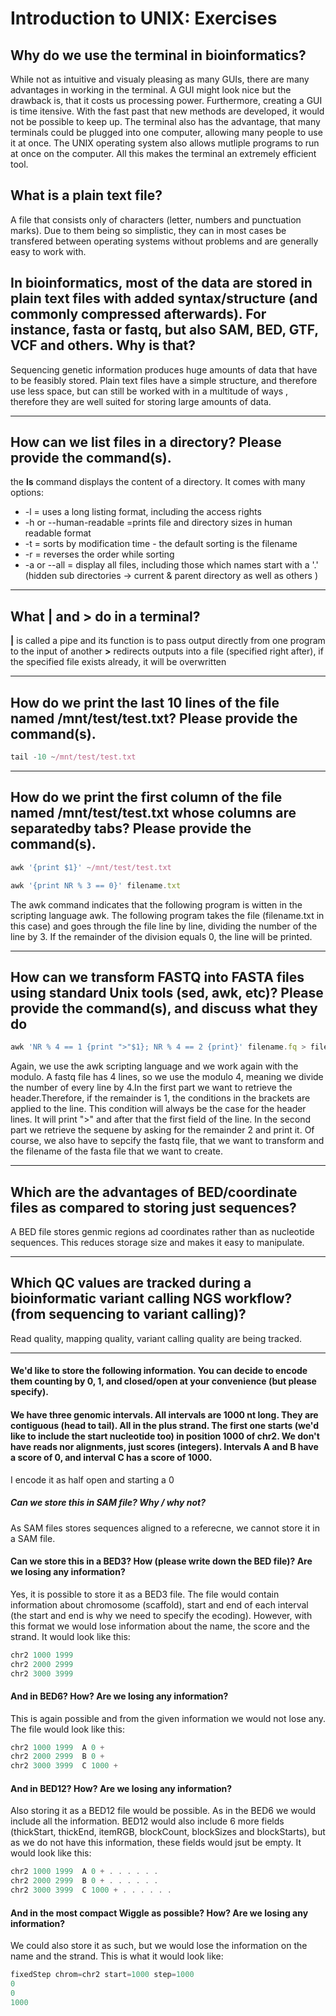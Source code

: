 # Introduction to UNIX: Exercises


## Why do we use the terminal in bioinformatics?

While not as intuitive and visualy pleasing as many GUIs, there are many advantages in working in the terminal. A GUI might look nice but the drawback is, that it costs us processing power. Furthermore, creating a GUI is time itensive. With the fast past that new methods are developed, it would not be possible to keep up. The terminal also has the advantage, that many terminals could be plugged into one computer, allowing many people to use it at once. The UNIX operating system also allows mutliple programs to run at once on the computer. All this makes the terminal an extremely efficient tool. 

## What is a plain text file?

A file that consists only of characters (letter, numbers and punctuation marks). Due to them being so simplistic, they can in most cases be transfered between operating systems without problems and are generally easy to work with.


## In bioinformatics, most of the data are stored in plain text files with added syntax/structure (and commonly compressed afterwards). For instance, fasta or fastq, but also SAM, BED, GTF, VCF and others. Why is that?

Sequencing genetic information produces huge amounts of data that have to be feasibly stored. Plain text files have a simple structure, and therefore use less space, but can still be worked with in a multitude of ways , therefore they are well suited for storing large amounts of data. 

----
## How can we list files in a directory? Please provide the command(s).

the **ls** command displays the content of a directory. It comes with many options:

* -l = uses a long listing format, including the access rights
* -h or --human-readable =prints file and directory sizes in human readable format
* -t = sorts by modification time - the default sorting is the filename
* -r = reverses the order while sorting
* -a or --all = display all files, including those which names start with a '.' (hidden sub directories → current & parent directory as well as others )

----
## What | and > do in a terminal?

**|** is called a pipe and its function is to pass output directly from one program to the input of another
**>** redirects outputs into a file (specified right after), if the specified file exists already, it will be overwritten

----
## How do we print the last 10 lines of the file named /mnt/test/test.txt? Please provide the command(s).

```javascript
tail -10 ~/mnt/test/test.txt
```
----
## How do we print the first column of the file named /mnt/test/test.txt whose columns are separatedby tabs? Please provide the command(s).

```javascript
awk '{print $1}' ~/mnt/test/test.txt
```

```javascript
awk '{print NR % 3 == 0}' filename.txt 
```

The awk command indicates that the following program is witten in the scripting language awk. The following program takes the file (filename.txt in this case) and goes through the file line by line, dividing the number of the line by 3. If the remainder of the division equals 0, the line will be printed.

----
## How can we transform FASTQ into FASTA files using standard Unix tools (sed, awk, etc)? Please provide the command(s), and discuss what they do

```javascript
awk 'NR % 4 == 1 {print ">"$1}; NR % 4 == 2 {print}' filename.fq > filename.fa
```
Again, we use the awk scripting language and we work again with the modulo. A fastq file has 4 lines, so we use the modulo 4, meaning we divide the number of every line by 4.In the first part we want to retrieve the header.Therefore, if the remainder is 1, the conditions in the brackets are applied to the line. This condition will always be the case for the header lines. It will print ">" and after that the first field of the line. In the second part we retrieve the sequene by asking for the remainder 2 and print it. Of course, we also have to sepcify the fastq file, that we want to transform and the filename of the fasta file that we want to create.

----
## Which are the advantages of BED/coordinate files as compared to storing just sequences?

A BED file stores genmic regions ad coordinates rather than as nucleotide sequences. This reduces storage size and makes it easy to manipulate.

----
## Which QC values are tracked during a bioinformatic variant calling NGS workflow? (from sequencing to variant calling)?

Read quality, mapping quality, variant calling quality are being tracked.

----

#### We'd like to store the following information. You can decide to encode them counting by 0, 1, and closed/open at your convenience (but please specify).

#### We have three genomic intervals. All intervals are 1000 nt long. They are contiguous (head to tail). All in the plus strand. The first one starts (we'd like to include the start nucleotide too) in position 1000 of chr2. We don't have reads nor alignments, just scores (integers). Intervals A and B have a score of 0, and interval C has a score of 1000.

I encode it as half open and starting a 0

##### Can we store this in SAM file? Why / why not?

As SAM files stores sequences aligned to a referecne, we cannot store it in a SAM file.

#### Can we store this in a BED3? How (please write down the BED file)? Are we losing any information?

Yes, it is possible to store it as a BED3 file. The file would contain information about chromosome (scaffold), start and end of each interval (the start and end is why we need to specify the ecoding). However, with this format we would lose information about the name, the score and the strand. It would look like this:

```javascript
chr2 1000 1999
chr2 2000 2999
chr2 3000 3999
```

#### And in BED6? How? Are we losing any information?

This is again possible and from the given information we would not lose any. The file would look like this:

```javascript
chr2 1000 1999  A 0 +
chr2 2000 2999  B 0 +
chr2 3000 3999  C 1000 +
```

#### And in BED12? How? Are we losing any information?

Also storing it as a BED12 file would be possible. As in the BED6 we would include all the information. BED12 would also include 6 more fields (thickStart, thickEnd, itemRGB, blockCount, blockSizes and blockStarts), but as we do not have this information, these fields would jsut be empty. It would look like this:

```javascript
chr2 1000 1999  A 0 + . . . . . .
chr2 2000 2999  B 0 + . . . . . .
chr2 3000 3999  C 1000 + . . . . . .
```

#### And in the most compact Wiggle as possible? How? Are we losing any information?

We could also store it as such, but we would lose the information on the name and the strand. This is what it would look like:

```javascript
fixedStep chrom=chr2 start=1000 step=1000
0
0
1000
```
